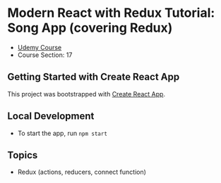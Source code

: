 # Modern React with Redux Tutorial: Song App (covering Redux)
- [Udemy Course](https://www.udemy.com/course/react-redux/)
- Course Section: 17


## Getting Started with Create React App
This project was bootstrapped with [Create React App](https://github.com/facebook/create-react-app).

## Local Development
* To start the app, run `npm start`


## Topics
* Redux (actions, reducers, connect function)

